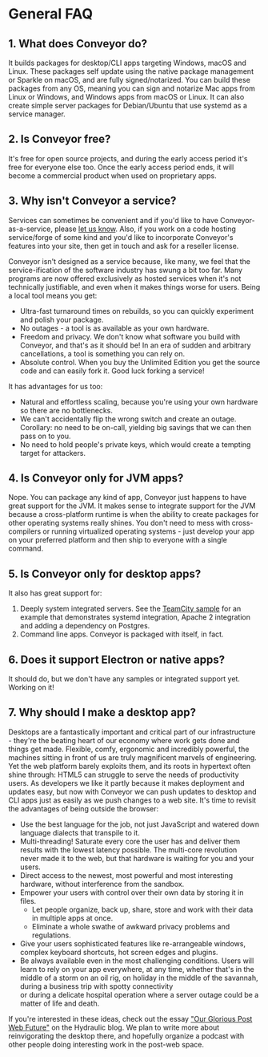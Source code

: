 # General FAQ

## 1. What does Conveyor do?

It builds packages for desktop/CLI apps targeting Windows, macOS and Linux. These packages self update using the native package management
or Sparkle on macOS, and are fully signed/notarized. You can build these packages from any OS, meaning you can sign and notarize Mac
apps from Linux or Windows, and Windows apps from macOS or Linux. It can also create simple server packages for Debian/Ubuntu that use
systemd as a service manager.

## 2. Is Conveyor free?

It's free for open source projects, and during the early access period it's free for everyone else too. Once the early access period ends,
it will become a commercial product when used on proprietary apps.

## 3. Why isn't Conveyor a service?

Services can sometimes be convenient and if you'd like to have Conveyor-as-a-service, please [let us know](mailto:contact@hydraulic.software). 
Also, if you work on a code hosting service/forge of some kind and you'd like to incorporate Conveyor's features into your site,
then get in touch and ask for a reseller license.

Conveyor isn't designed as a service because, like many, we feel that the service-ification of the software industry has swung a bit too far. 
Many programs are now offered exclusively as hosted services when it's not technically justifiable, and even when it makes things worse for
users. Being a local tool means you get:

* Ultra-fast turnaround times on rebuilds, so you can quickly experiment and polish your package.
* No outages - a tool is as available as your own hardware.
* Freedom and privacy. We don't know what software you build with Conveyor, and that's as it should be! In an era of sudden and arbitrary 
  cancellations, a tool is something you can rely on.
* Absolute control. When you buy the Unlimited Edition you get the source code and can easily fork it. Good luck forking a service!

It has advantages for us too:

* Natural and effortless scaling, because you're using your own hardware so there are no bottlenecks.
* We can't accidentally flip the wrong switch and create an outage. Corollary: no need to be on-call, yielding big savings that we can then
  pass on to you.
* No need to hold people's private keys, which would create a tempting target for attackers.

## 4. Is Conveyor only for JVM apps?

Nope. You can package any kind of app, Conveyor just happens to have great support for the JVM. It makes sense to integrate support for
the JVM because a cross-platform runtime is when the ability to create packages for other operating systems really shines. You don't need to
mess with cross-compilers or running virtualized operating systems - just develop your app on your preferred platform and then ship to
everyone with a single command.

## 5. Is Conveyor only for desktop apps?

It also has great support for:

1. Deeply system integrated servers. See the [TeamCity sample](../samples/teamcity.md) for an example that demonstrates systemd integration,
   Apache 2 integration and adding a dependency on Postgres.
2. Command line apps. Conveyor is packaged with itself, in fact.

## 6. Does it support Electron or native apps?

It should do, but we don't have any samples or integrated support yet. Working on it!

## 7. Why should I make a desktop app?  

Desktops are a fantastically important and critical part of our infrastructure - they're the beating heart of our economy where work gets
done and things get made. Flexible, comfy, ergonomic and incredibly powerful, the machines sitting in front of us are truly magnificent
marvels of engineering. Yet the web platform barely exploits them, and its roots in hypertext often shine through: HTML5 can struggle to
serve the needs of productivity users. As developers we like it partly because it makes deployment and updates easy, but now with Conveyor
we can push updates to desktop and CLI apps just as easily as we push changes to a web site. It's time to revisit the advantages of being
outside the browser:

* Use the best language for the job, not just JavaScript and watered down language dialects that transpile to it.
* Multi-threading! Saturate every core the user has and deliver them results with the lowest latency possible. The multi-core revolution  
  never made it to the web, but that hardware is waiting for you and your users.
* Direct access to the newest, most powerful and most interesting hardware, without interference from the sandbox.
* Empower your users with control over their own data by storing it in files. 
    * Let people organize, back up, share, store and work with their data in multiple apps at once.
    * Eliminate a whole swathe of awkward privacy problems and regulations.
* Give your users sophisticated features like re-arrangeable windows, complex keyboard shortcuts, hot screen edges and plugins.
* Be always available even in the most challenging conditions. Users will learn to rely on your app everywhere, at any time, whether
  that's in the middle of a storm on an oil rig, on holiday in the middle of the savannah, during a business trip with spotty connectivity  
  or during a delicate hospital operation where a server outage could be a matter of life and death.

If you're interested in these ideas, check out the essay ["Our Glorious Post Web Future"](https://www.hydraulic.software/blog/2-our-glorious-post-web-future.html)
on the Hydraulic blog. We plan to write more about reinvigorating the desktop there, and hopefully organize a podcast with other people doing
interesting work in the post-web space.
